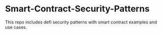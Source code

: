 # Smart-Contract-Security-Patterns
This repo includes defi security patterns with smart contract examples and use cases.
